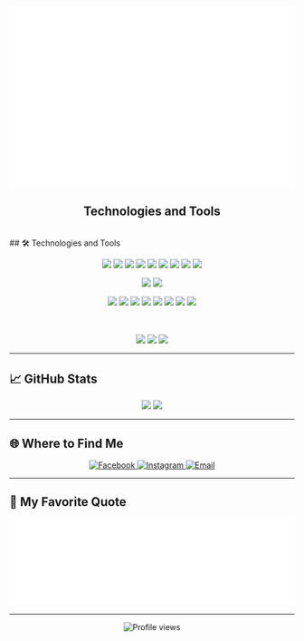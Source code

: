 <a href="#" target="_blank">
  <img src="svg/Junko.svg" width="900" alt="Junko-Houtarou" />
</a>

<h2 align="center">Technologies and Tools</h2>
<br>
## 🛠 Technologies and Tools

<div align="center">
  
  <!-- Web Languages -->
  <span><img src="https://img.shields.io/badge/HTML5-282C34?logo=html5&logoColor=E34F26" height="30" /></span>
  <span><img src="https://img.shields.io/badge/CSS3-282C34?logo=css3&logoColor=1572B6" height="30" /></span>
  <span><img src="https://img.shields.io/badge/JavaScript-282C34?logo=javascript&logoColor=F7DF1E" height="30" /></span>
  <span><img src="https://img.shields.io/badge/C++-282C34?logo=cplusplus&logoColor=fff" height="30" /></span>
  <span><img src="https://img.shields.io/badge/Python-282C34?logo=python&logoColor=3776AB" height="30" /></span>
  <span><img src="https://img.shields.io/badge/ReactJS-282C34?logo=react&logoColor=61DAFB" height="30" /></span>
  <span><img src="https://img.shields.io/badge/Node.js-282C34?logo=node.js&logoColor=00F200" height="30" /></span>
  <span><img src="https://img.shields.io/badge/Vue.js-282C34?logo=vuedotjs&logoColor=4FC08D" height="30" /></span>
  <span><img src="https://img.shields.io/badge/Tailwind%20CSS-282C34?logo=tailwind-css&logoColor=38B2AC" height="30" /></span>

  <!-- Databases -->
  <span><img src="https://img.shields.io/badge/Microsoft_SQL_Server-282C34?logo=microsoftsqlserver&logoColor=CC2927" height="30" /></span>
  <span><img src="https://img.shields.io/badge/MySQL-282C34?logo=mysql&logoColor=4479A1" height="30" /></span>

  <!-- Tools -->
  <span><img src="https://img.shields.io/badge/Slack-282C34?logo=slack&logoColor=FBBC04" height="30" /></span>
  <span><img src="https://img.shields.io/badge/Sass-282C34?logo=sass&logoColor=CC6699" height="30" /></span>
  <span><img src="https://img.shields.io/badge/Git-282C34?logo=git&logoColor=F05032" height="30" /></span>
  <span><img src="https://img.shields.io/badge/Laravel-282C34?logo=laravel&logoColor=FF2D20" height="30" /></span>
  <span><img src="https://img.shields.io/badge/CodePen-282C34?logo=codepen&logoColor=fff" height="30" /></span>
  <span><img src="https://img.shields.io/badge/Canva-282C34?logo=canva&logoColor=00C4CC" height="30" /></span>
  <span><img src="https://img.shields.io/badge/Jupyter-282C34?logo=jupyter&logoColor=F37626" height="30" /></span>
  <span><img src="https://img.shields.io/badge/VS%20Code-282C34?logo=visual-studio-code&logoColor=007ACC" height="30" /></span>

  <!-- Java & Spring -->
  <br/><br/>
  <img src="https://img.shields.io/badge/Java-ED8B00?style=for-the-badge&logo=java&logoColor=white" />
  <img src="https://img.shields.io/badge/Spring-6DB33F?style=for-the-badge&logo=spring&logoColor=white" />
  <img src="https://img.shields.io/badge/PostgreSQL-316192?style=for-the-badge&logo=postgresql&logoColor=white" />
</div>

---

## 📈 GitHub Stats

<p align="center">
  <img src="https://github-readme-stats.vercel.app/api?username=JunkoHoutaro&theme=vue-dark&show_icons=true&hide_border=true&count_private=true" height="150" />
  <img src="https://github-readme-stats.vercel.app/api/top-langs/?username=JunkoHoutaro&theme=vue-dark&layout=compact&hide_border=true" height="150"/>
</p>

---

## 🌐 Where to Find Me

<p align="center">
  <a href="https://www.facebook.com/JunkoHoutarou" target="_blank">
    <img src="https://img.icons8.com/bubbles/100/000000/facebook-new.png" alt="Facebook" />
  </a>
  <a href="https://www.instagram.com/junko.houtarou" target="_blank">
    <img src="https://img.icons8.com/bubbles/100/000000/instagram-new.png" alt="Instagram" />
  </a>
  <a href="mailto:phuhaon394@gmail.com" target="_blank">
    <img src="https://img.icons8.com/bubbles/100/000000/apple-mail.png" alt="Email" />
  </a>
</p>

---

## 📑 My Favorite Quote

<p align="center">
  <img src="svg/Junko-quotes.svg" width="846" height="150" alt="Junko-Houtarou" />
</p>

---

<p align="center">
  <img src="https://komarev.com/ghpvc/?username=JunkoHoutaro&style=flat-square&color=blue" alt="Profile views"/>
</p>
